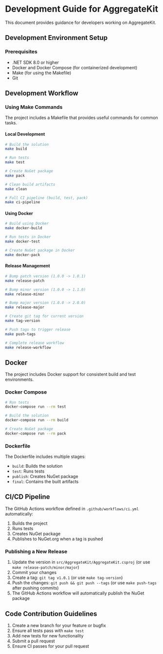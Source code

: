 # Development Guide for AggregateKit

This document provides guidance for developers working on AggregateKit.

## Development Environment Setup

### Prerequisites

- .NET SDK 8.0 or higher
- Docker and Docker Compose (for containerized development)
- Make (for using the Makefile)
- Git

## Development Workflow

### Using Make Commands

The project includes a Makefile that provides useful commands for common tasks.

#### Local Development

```bash
# Build the solution
make build

# Run tests
make test

# Create NuGet package
make pack

# Clean build artifacts
make clean

# Full CI pipeline (build, test, pack)
make ci-pipeline
```

#### Using Docker

```bash
# Build using Docker
make docker-build

# Run tests in Docker
make docker-test

# Create NuGet package in Docker
make docker-pack
```

#### Release Management

```bash
# Bump patch version (1.0.0 -> 1.0.1)
make release-patch

# Bump minor version (1.0.0 -> 1.1.0)
make release-minor

# Bump major version (1.0.0 -> 2.0.0)
make release-major

# Create git tag for current version
make tag-version

# Push tags to trigger release
make push-tags

# Complete release workflow
make release-workflow
```

## Docker

The project includes Docker support for consistent build and test environments.

### Docker Compose

```bash
# Run tests
docker-compose run --rm test

# Build the solution
docker-compose run --rm build

# Create NuGet package
docker-compose run --rm pack
```

### Dockerfile

The Dockerfile includes multiple stages:

- `build`: Builds the solution
- `test`: Runs tests
- `publish`: Creates NuGet package
- `final`: Contains the built artifacts

## CI/CD Pipeline

The GitHub Actions workflow defined in `.github/workflows/ci.yml` automatically:

1. Builds the project
2. Runs tests
3. Creates NuGet package
4. Publishes to NuGet.org when a tag is pushed

### Publishing a New Release

1. Update the version in `src/AggregateKit/AggregateKit.csproj` (or use `make release-patch/minor/major`)
2. Commit your changes
3. Create a tag: `git tag v1.0.1` (or use `make tag-version`)
4. Push the changes: `git push && git push --tags` (or use `make push-tags` after pushing commits)
5. The GitHub Actions workflow will automatically publish the NuGet package

## Code Contribution Guidelines

1. Create a new branch for your feature or bugfix
2. Ensure all tests pass with `make test`
3. Add new tests for new functionality
4. Submit a pull request
5. Ensure CI passes for your pull request 